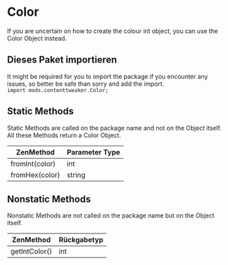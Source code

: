 # Color

If you are uncertain on how to create the colour int object, you can use the Color Object instead.

## Dieses Paket importieren
It might be required for you to import the package if you encounter any issues, so better be safe than sorry and add the import.  
`import mods.contenttweaker.Color;`

## Static Methods

Static Methods are called on the package name and not on the Object itself.  
All these Methods return a Color Object.

| ZenMethod      | Parameter Type |
| -------------- | -------------- |
| fromInt(color) | int            |
| fromHex(color) | string         |


## Nonstatic Methods

Nonstatic Methods are not called on the package name but on the Object itself.

| ZenMethod     | Rückgabetyp |
| ------------- | ----------- |
| getIntColor() | int         |